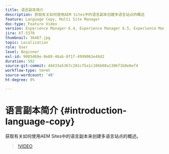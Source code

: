 ```yaml
---
title: 语言副本简介
description: 获取有关如何使用AEM Sites中的语言副本创建多语言站点的概述
feature: Language Copy, Multi Site Manager
doc-type: Feature Video
version: Experience Manager 6.4, Experience Manager 6.5, Experience Manager as a Cloud Service
jira: KT-5370
thumbnail: 36487.jpg
topic: Localization
role: User
level: Beginner
exl-id: 9085d60e-0e88-46ab-8f1f-4999063e48d2
duration: 592
source-git-commit: 48433a5367c281cf5a1c106b08a1306f1b0e8ef4
workflow-type: tm+mt
source-wordcount: '40'
ht-degree: 0%

---
```


# 语言副本简介 {#introduction-language-copy}

获取有关如何使用AEM Sites中的语言副本来创建多语言站点的概述。

>[!VIDEO](https://video.tv.adobe.com/v/41616?quality=12&learn=on&captions=chi_hans)
